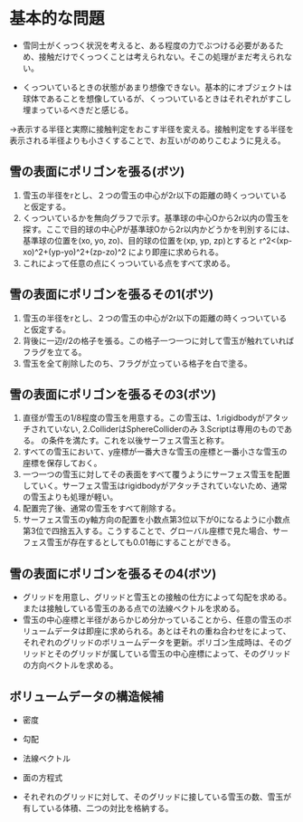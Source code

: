 # 基本的な問題

* 雪同士がくっつく状況を考えると、ある程度の力でぶつける必要があるため、接触だけでくっつくことは考えられない。そこの処理がまだ考えられない。

* くっついているときの状態があまり想像できない。基本的にオブジェクトは球体であることを想像しているが、くっついているときはそれぞれがすこし埋まっているべきだと感じる。  

→表示する半径と実際に接触判定をおこす半径を変える。接触判定をする半径を表示される半径よりも小さくすることで、お互いがのめりこむように見える。

## 雪の表面にポリゴンを張る(ボツ)

1. 雪玉の半径をrとし、２つの雪玉の中心が2r以下の距離の時くっついていると仮定する。
2. くっついているかを無向グラフで示す。基準球の中心Oから2r以内の雪玉を探す。ここで目的球の中心Pが基準球Oから2r以内かどうかを判別するには、基準球の位置を(xo, yo, zo)、目的球の位置を(xp, yp, zp)とすると r^2<(xp-xo)^2+(yp-yo)^2+(zp-zo)^2 により即座に求められる。
3. これによって任意の点にくっついている点をすべて求める。

## 雪の表面にポリゴンを張るその1(ボツ)

1. 雪玉の半径をrとし、２つの雪玉の中心が2r以下の距離の時くっついていると仮定する。
2. 背後に一辺r/2の格子を張る。この格子一つ一つに対して雪玉が触れていればフラグを立てる。
3. 雪玉を全て削除したのち、フラグが立っている格子を白で塗る。

## 雪の表面にポリゴンを張るその3(ボツ)

1. 直径が雪玉の1/8程度の雪玉を用意する。この雪玉は、1.rigidbodyがアタッチされていない, 2.ColliderはSphereColliderのみ 3.Scriptは専用のものである。 の条件を満たす。これを以後サーフェス雪玉と称す。
2. すべての雪玉において、y座標が一番大きな雪玉の座標と一番小さな雪玉の座標を保存しておく。
3. 一つ一つの雪玉に対してその表面をすべて覆うようにサーフェス雪玉を配置していく。サーフェス雪玉はrigidbodyがアタッチされていないため、通常の雪玉よりも処理が軽い。
4. 配置完了後、通常の雪玉をすべて削除する。
5. サーフェス雪玉のy軸方向の配置を小数点第3位以下が0になるように小数点第3位で四捨五入する。こうすることで、グローバル座標で見た場合、サーフェス雪玉が存在するとしても0.01毎にすることができる。

## 雪の表面にポリゴンを張るその4(ボツ)

* グリッドを用意し、グリッドと雪玉との接触の仕方によって勾配を求める。または接触している雪玉のある点での法線ベクトルを求める。
* 雪玉の中心座標と半径があらかじめ分かっていることから、任意の雪玉のボリュームデータは即座に求められる。あとはそれの重ね合わせをによって、それぞれのグリッドのボリュームデータを更新。ポリゴン生成時は、そのグリッドとそのグリッドが属している雪玉の中心座標によって、そのグリッドの方向ベクトルを求める。

## ボリュームデータの構造候補

* 密度
* 勾配
* 法線ベクトル
* 面の方程式

* それぞれのグリッドに対して、そのグリッドに接している雪玉の数、雪玉が有している体積、二つの対比を格納する。